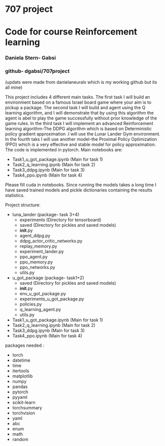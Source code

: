 # 707 project
# Code for course Reinforcement learning
### Daniela Stern- Gabsi

### github- dgabsi/707project
(updats were made from danielaneuralx which is my working github but its all mine)

This project includes 4 different main tasks. The first task I will build an environment based on a famous Israel board game 
where your aim is to pickup a package. The second task I will build and agent using the Q learning algorithm, and I will 
demonstrate that by using this algorithm the agent is abel to play the game successfully without prior knowledge of the game rules.
In the third task I will implement an advanced Reinforcement learning algorithm-The DDPG algorithm which is based on Deterministic policy gradient approximation
.I will use the Lunar Lander Gym environment. In the fourth taks I will use another model-the Proximal Policy Optimization (PPO) 
which is a very effective and stable model for policy approximation.
The code is implemented in pytorch.
Main notebooks are:
- Task1_u_got_package.ipynb (Main for task 1) 
- Task2_q_learning.ipynb (Main for task 2)
- Task3_ddpg.ipynb (Main for task 3)
- Task4_ppo.ipynb (Main for task 4)

Please fill cuda in  notebooks.
Since running the models takes a long time I have saved trained models and pickle dictionaries containing the results statistics.

Project structure:
- luna_lander (package- task 3+4)
    - experiments (Directory for tensorboard)
    - saved (Directory for pickles and saved models)
    - __init__.py
    - agent_ddpg.py
    - ddpg_actor_critic_networks.py
    - replay_memory.py
    - experiment_lander.py
    - ppo_agent.py
    - ppo_memory.py
    - ppo_networks.py 
    - utils.py
- u_got_package (package- task1+2)
    - saved (Directory for pickles and saved models)
    - __init__.py 
    - env_u_got_package.py 
    - experiments_u_got_package.py
    - policies.py
    - q_learning_agent.py
    - utils.py 
- Task1_u_got_package.ipynb (Main for task 1)
- Task2_q_learning.ipynb (Main for task 2)
- Task3_ddpg.ipynb (Main for task 3)
- Task4_ppo.ipynb (Main for task 4)

packages needed :
- torch
- datetime
- time
- itertools
- matplotlib
- numpy
- pandas
- pytorch
- pyyaml
- scikit-learn
- torchsummary
- torchvision
- yaml
- abc
- enum
- math
- random
